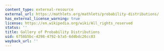 ```yaml
---
content_type: external-resource
external_url: https://mathlets.org/mathlets/probability-distributions/
has_external_license_warning: true
license: https://en.wikipedia.org/wiki/All_rights_reserved
status: ''
title: Gallery of Probability Distributions
uid: 6758b5bc-4298-4792-b7a5-6ddbdc26cc03
wayback_url: ''
---
```

